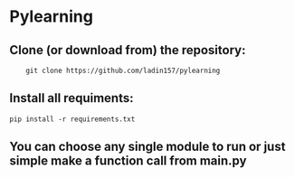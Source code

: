# Pylearning

## Clone (or download from) the repository:
        git clone https://github.com/ladin157/pylearning

## Install all requiments:
    pip install -r requirements.txt

## You can choose any single module to run or just simple make a function call from main.py

